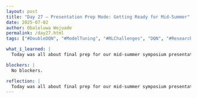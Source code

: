 ```yaml
---
layout: post
title: "Day 27 – Presentation Prep Mode: Getting Ready for Mid-Summer"
date: 2025-07-02
author: Obaloluwa Wojuade
permalink: /day27.html
tags: ["#DoubleDQN", "#ModelTuning", "#RLChallenges", "DQN", "#ResearchDrivenAI", "Bias Detection"]

what_i_learned: |
  Today was all about final prep for our mid-summer symposium presentation. I spent time reviewing my slides, refining the script, and making sure the technical details of my Double DQN model and results were clear and easy to explain. I also coordinated with my team to align our sections and ensure everything flows smoothly.

blockers: |
  No blockers.

reflection: |
  Today was all about final prep for our mid-summer symposium presentation. I spent time reviewing my slides, refining the script, and making sure the technical details of my Double DQN model and results were clear and easy to explain. I also coordinated with my team to align our sections and ensure everything flows smoothly.
---
```





